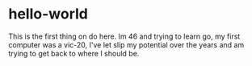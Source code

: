 # hello-world
This is the first thing on do here.
Im 46 and trying to learn go, my first computer was a vic-20, I've let slip my potential over the years and am trying to get back to where I should be.
